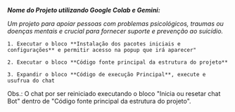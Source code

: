 ***Nome do Projeto utilizando Google Colab e Gemini:***

*Um projeto para apoiar pessoas com problemas psicológicos, traumas ou doenças mentais e crucial para fornecer suporte e prevenção ao suicídio.*

`1. Executar o bloco **Instalação dos pacotes iniciais e configurações** e permitir acesso na popup que irá aparecer"`

`2. Executar o bloco **Código fonte principal da estrutura do projeto**`

`3. Expandir o bloco **Código de execução Principal**, execute e usufrua do chat`

Obs.: O chat por ser reiniciado executando o bloco "Inicia ou resetar chat Bot" dentro de "Código fonte principal da estrutura do projeto".


